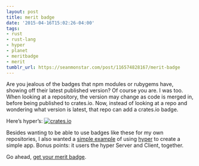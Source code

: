 ```yaml
---
layout: post
title: merit badge
date: '2015-04-16T15:02:26-04:00'
tags:
- rust
- rust-lang
- hyper
- planet
- meritbadge
- merit
tumblr_url: https://seanmonstar.com/post/116574828167/merit-badge
---
```

Are you jealous of the badges that npm modules or rubygems have, showing off their latest published version? Of course you are. I was too. When looking at a repository, the version may change as code is merged in, before being published to crates.io. Now, instead of looking at a repo and wondering what version is latest, that repo can add a crates.io badge.

Here’s hyper’s: [![crates.io](http://meritbadge.herokuapp.com/hyper)](https://crates.io/crates/hyper)

Besides wanting to be able to use badges like these for my own repositories, I also wanted a [simple example](https://github.com/seanmonstar/merit) of using [hyper](https://github.com/hyperium/hyper) to create a simple app. Bonus points: it users the hyper Server and Client, together.

Go ahead, [get your merit badge](http://meritbadge.herokuapp.com).

